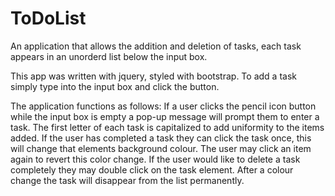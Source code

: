 # ToDoList

An application that allows the addition and deletion of tasks, each task appears in an unorderd list below the input box.

This app was written with jquery, styled with bootstrap. To add a task simply type into the input box and click the button.

The application functions as follows: If a user clicks the pencil icon button while the input box is empty a pop-up message will prompt them to enter a task.
The first letter of each task is capitalized to add uniformity to the items added. If the user has completed a task they can click the task once, this 
will change that elements background colour. The user may click an item again to revert this color change. If the user would like to delete a task completely they
may double click on the task element. After a colour change the task will disappear from the list permanently.

